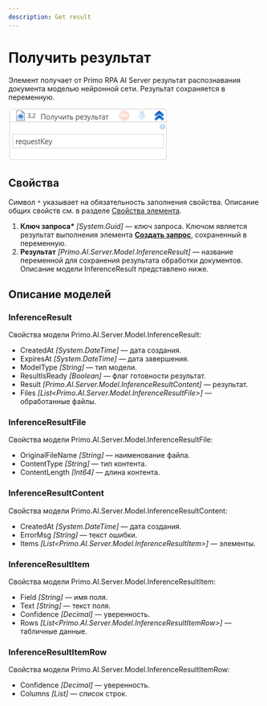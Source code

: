 ```yaml
---
description: Get result
---
```


# Получить результат

Элемент получает от Primo RPA AI Server результат распознавания документа моделью нейронной сети. Результат сохраняется в переменную.

![](<../../../.gitbook/assets1/windows_items/WFPrimoAIGetInference.png>)


## Свойства
Символ `*` указывает на обязательность заполнения свойства. Описание общих свойств см. в разделе [Свойства элемента](https://docs.primo-rpa.ru/primo-rpa/primo-studio/process/elements#svoistva-elementa).
  
1. **Ключ запроса\*** *[System.Guid]* — ключ запроса. Ключом является результат выполнения элемента [**Создать запрос**](), сохраненный в переменную.
1. **Результат** *[Primo.AI.Server.Model.InferenceResult]* — название переменной для сохранения результата обработки документов. Описание модели InferenceResult представлено ниже.


## Описание моделей

### InferenceResult

Свойства модели Primo.AI.Server.Model.InferenceResult:
- CreatedAt *[System.DateTime]* — дата создания.
- ExpiresAt *[System.DateTime]* — дата завершения.
- ModelType *[String]* — тип модели.
- ResultIsReady *[Boolean]* — флаг готовности результат.
- Result *[Primo.AI.Server.Model.InferenceResultContent]* — результат.
- Files *[List<Primo.AI.Server.Model.InferenceResultFile>]* — обработанные файлы.


### InferenceResultFile

Свойства модели Primo.AI.Server.Model.InferenceResultFile:
- OriginalFileName *[String]* — наименование файла.
- ContentType *[String]* — тип контента.
- ContentLength *[Int64]* — длина контента.

### InferenceResultContent

Свойства модели Primo.AI.Server.Model.InferenceResultContent:
- CreatedAt *[System.DateTime]* — дата создания.
- ErrorMsg *[String]* — текст ошибки.
- Items *[List<Primo.AI.Server.Model.InferenceResultItem>]* — элементы.

### InferenceResultItem

Свойства модели Primo.AI.Server.Model.InferenceResultItem:
- Field *[String]* — имя поля.
- Text *[String]* — текст поля.
- Confidence *[Decimal]* — уверенность.
- Rows *[List<Primo.AI.Server.Model.InferenceResultItemRow>]* — табличные данные.

### InferenceResultItemRow

Свойства модели Primo.AI.Server.Model.InferenceResultItemRow:
- Confidence *[Decimal]* — уверенность.
- Columns *[List<String>]* — список строк.
